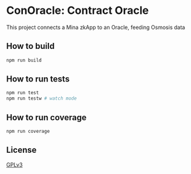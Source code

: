 # ConOracle: Contract Oracle 

This project connects a Mina zkApp to an Oracle, feeding Osmosis data

## How to build

```sh
npm run build
```

## How to run tests

```sh
npm run test
npm run testw # watch mode
```

## How to run coverage

```sh
npm run coverage
```

## License

[GPLv3](LICENSE)
